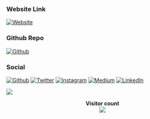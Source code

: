 ### Website Link
[![Website](https://img.shields.io/badge/website-000000?style=for-the-badge&logo=About.me&logoColor=white)](https://pushkraj99.github.io/Shodan-Dorker/)

### Github Repo
[![Github](https://img.shields.io/badge/GitHub-100000?style=for-the-badge&logo=github&logoColor=white)](https://github.com/PushkraJ99/Shodan-Dorker)


### Social 
[![Github](https://img.shields.io/badge/GitHub-100000?style=for-the-badge&logo=github&logoColor=white)](https://github.com/PushkraJ99)
[![Twitter](https://img.shields.io/badge/Twitter-1DA1F2?style=for-the-badge&logo=twitter&logoColor=white)](https://twitter.com/intent/follow?screen_name=PushkraJ99) 
[![Instagram](https://img.shields.io/badge/Instagram-E4405F?style=for-the-badge&logo=instagram&logoColor=white)](https://instagram.com/you_are_not_goodlooking_but_he)
[![Medium](https://img.shields.io/badge/Medium-12100E?style=for-the-badge&logo=medium&logoColor=white)](https://medium.com/@pushkrajdhuri07)
[![LinkedIn](https://img.shields.io/badge/LinkedIn-0077B5?style=for-the-badge&logo=linkedin&logoColor=white)](https://www.linkedin.com/in/pushkaraj-dhuri/)

[![](https://visitcount.itsvg.in/api?id=PushkraJ99&icon=8&color=12)](https://visitcount.itsvg.in)
<p align="center"> 
  <b> Visitor count</b><br>
  <img src="https://profile-counter.glitch.me/PushkraJ99/count.svg" />
</p>
<!-- Proudly created with GPRM ( https://gprm.itsvg.in ) -->
